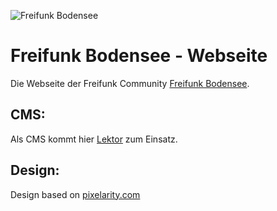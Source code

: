 ![Freifunk Bodensee](https://freifunk-bodensee.net/lib/tpl/dokuwiki-template/images/logo.svg "FFBSee")

 Freifunk Bodensee - Webseite
============================

Die Webseite der Freifunk Community [Freifunk Bodensee](https://ffbsee.net).

 CMS:
------
Als CMS kommt hier [Lektor](https://getlektor.com) zum Einsatz.

 Design:
----------
Design based on [pixelarity.com](https://pixelarity.com/?ref=9477955687)


